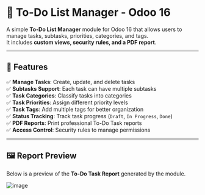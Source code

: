 # 📌 To-Do List Manager - Odoo 16

A simple **To-Do List Manager** module for Odoo 16 that allows users to manage tasks, subtasks, priorities, categories, and tags.  
It includes **custom views, security rules, and a PDF report**.

---

## 📜 Features
✅ **Manage Tasks**: Create, update, and delete tasks  
✅ **Subtasks Support**: Each task can have multiple subtasks  
✅ **Task Categories**: Classify tasks into categories  
✅ **Task Priorities**: Assign different priority levels  
✅ **Task Tags**: Add multiple tags for better organization  
✅ **Status Tracking**: Track task progress (`Draft`, `In Progress`, `Done`)  
✅ **PDF Reports**: Print professional To-Do Task reports  
✅ **Access Control**: Security rules to manage permissions  

---
## 🖼️ Report Preview
Below is a preview of the **To-Do Task Report** generated by the module.

![image](https://github.com/user-attachments/assets/1916ab85-3ad6-4c5b-a53a-b5ee196dc7c8)
